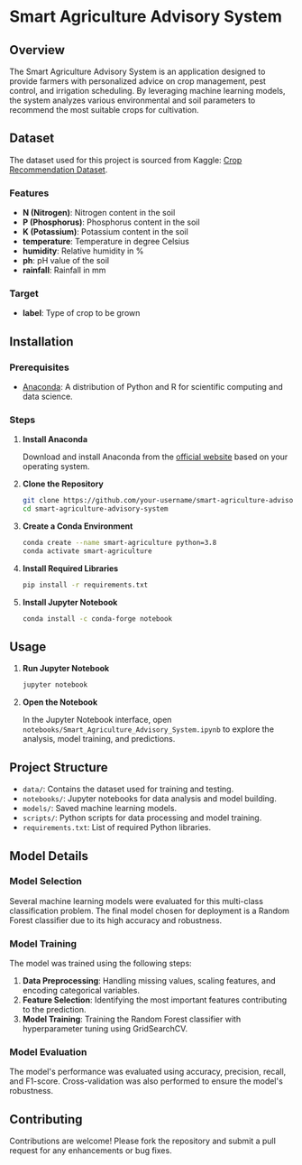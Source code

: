 # Smart Agriculture Advisory System

## Overview
The Smart Agriculture Advisory System is an application designed to provide farmers with personalized advice on crop management, pest control, and irrigation scheduling. By leveraging machine learning models, the system analyzes various environmental and soil parameters to recommend the most suitable crops for cultivation.

## Dataset
The dataset used for this project is sourced from Kaggle: [Crop Recommendation Dataset](https://www.kaggle.com/datasets/atharvaingle/crop-recommendation-dataset).

### Features
- **N (Nitrogen)**: Nitrogen content in the soil
- **P (Phosphorus)**: Phosphorus content in the soil
- **K (Potassium)**: Potassium content in the soil
- **temperature**: Temperature in degree Celsius
- **humidity**: Relative humidity in %
- **ph**: pH value of the soil
- **rainfall**: Rainfall in mm

### Target
- **label**: Type of crop to be grown

## Installation

### Prerequisites
- [Anaconda](https://www.anaconda.com/products/individual#download-section): A distribution of Python and R for scientific computing and data science.

### Steps

1. **Install Anaconda**

    Download and install Anaconda from the [official website](https://www.anaconda.com/products/individual#download-section) based on your operating system.

2. **Clone the Repository**

    ```bash
    git clone https://github.com/your-username/smart-agriculture-advisory-system.git
    cd smart-agriculture-advisory-system
    ```

3. **Create a Conda Environment**

    ```bash
    conda create --name smart-agriculture python=3.8
    conda activate smart-agriculture
    ```

4. **Install Required Libraries**

    ```bash
    pip install -r requirements.txt
    ```

5. **Install Jupyter Notebook**

    ```bash
    conda install -c conda-forge notebook
    ```

## Usage

1. **Run Jupyter Notebook**

    ```bash
    jupyter notebook
    ```

2. **Open the Notebook**

    In the Jupyter Notebook interface, open `notebooks/Smart_Agriculture_Advisory_System.ipynb` to explore the analysis, model training, and predictions.

## Project Structure

- `data/`: Contains the dataset used for training and testing.
- `notebooks/`: Jupyter notebooks for data analysis and model building.
- `models/`: Saved machine learning models.
- `scripts/`: Python scripts for data processing and model training.
- `requirements.txt`: List of required Python libraries.

## Model Details

### Model Selection
Several machine learning models were evaluated for this multi-class classification problem. The final model chosen for deployment is a Random Forest classifier due to its high accuracy and robustness.

### Model Training
The model was trained using the following steps:

1. **Data Preprocessing**: Handling missing values, scaling features, and encoding categorical variables.
2. **Feature Selection**: Identifying the most important features contributing to the prediction.
3. **Model Training**: Training the Random Forest classifier with hyperparameter tuning using GridSearchCV.

### Model Evaluation
The model's performance was evaluated using accuracy, precision, recall, and F1-score. Cross-validation was also performed to ensure the model's robustness.

## Contributing

Contributions are welcome! Please fork the repository and submit a pull request for any enhancements or bug fixes.
